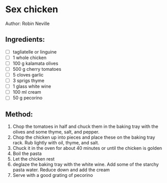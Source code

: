 # Sex chicken
Author: Robin Neville
## Ingredients:
- [ ] tagliatelle or linguine
- [ ] 1 whole chicken
- [ ] 100 g kalamata olives
- [ ] 500 g cherry tomatoes
- [ ] 5 cloves garlic
- [ ] 3 sprigs thyme
- [ ] 1 glass white wine
- [ ] 100 ml cream
- [ ] 50 g pecorino
## Method:
1. Chop the tomatoes in half and chuck them in the baking tray with the olives and some thyme, salt, and pepper.
2. Chop the chicken up into pieces and place these on the baking tray rack. Rub lightly with oil, thyme, and salt.
3. Chuck it in the oven for about 40 minutes or until the chicken is golden
4. Boil the pasta
5. Let the chicken rest
6. deglaze the baking tray with the white wine. Add some of the starchy pasta water. Reduce down and add the cream
7. Serve with a good grating of pecorino